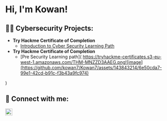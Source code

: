 <h1>Hi, I'm Kowan! 
  
<h2>👨‍💻 Cybersecurity Projects:</h2>

- <b>Try Hackme Certificate of Completion</b>
  - [Introduction to Cyber Security Learning Path](https://tryhackme-certificates.s3-eu-west-1.amazonaws.com/THM-JM4CUBPZSY.png
)
- <b>Try Hackme Certificate of Completion</b>
  - [Pre Security Learning path](
https://tryhackme-certificates.s3-eu-west-1.amazonaws.com/THM-MNZZD3AAEG.png![image](https://github.com/kowan7/Kowan7/assets/143843214/6e50cda7-99e1-42cd-b91c-f3b43a9fc974)

)
<h2> 🤳 Connect with me:</h2>


[<img align="left" alt="JoshMadakor | LinkedI![image](https://github.com/kowan7/Kowan7/assets/143843214/7b3db054-ab12-4c24-925f-f1b273e2c852)
n" width="22px" src="https://cdn.jsdelivr.net/npm/simple-icons@v3/icons/linkedin.svg" />][linkedin]



[linkedin]: (https://www.linkedin.com/in/kowan-cutts-a0109a37/)
<!--
**Kowan7/Kowan7** is a ✨ _special_ ✨ repository because its `README.md` (this file) appears on your GitHub profile.

Here are some ideas to get you started:

- 🔭 I’m currently working on ...
- 🌱 I’m currently learning ...
- 👯 I’m looking to collaborate on ...
- 🤔 I’m looking for help with ...
- 💬 Ask me about ...
- 📫 How to reach me: ...
- 😄 Pronouns: ...
- ⚡ Fun fact: ...
-->
